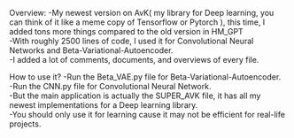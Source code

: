 Overview:
-My newest version on AvK( my library for Deep learning, you can think of it like a meme copy of Tensorflow or Pytorch ), this time, I added tons more things compared to the old version in HM_GPT  
-With roughly 2500 lines of code, I used it for Convolutional Neural Networks and Beta-Variational-Autoencoder.   
-I added a lot of comments, documents, and overviews of every file.   

How to use it?
-Run the Beta_VAE.py file for Beta-Variational-Autoencoder.   
-Run the CNN.py file for Convolutional Neural Network.  
-But the main application is actually the SUPER_AVK file, it has all my newest implementations for a Deep learning library.   
-You should only use it for learning cause it may not be efficient for real-life projects.    
